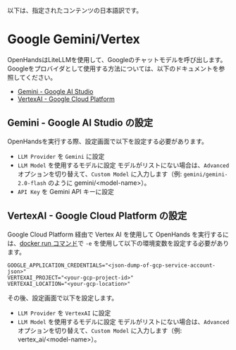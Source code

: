 以下は、指定されたコンテンツの日本語訳です。

# Google Gemini/Vertex

OpenHandsはLiteLLMを使用して、Googleのチャットモデルを呼び出します。Googleをプロバイダとして使用する方法については、以下のドキュメントを参照してください。

- [Gemini - Google AI Studio](https://docs.litellm.ai/docs/providers/gemini)
- [VertexAI - Google Cloud Platform](https://docs.litellm.ai/docs/providers/vertex)

## Gemini - Google AI Studio の設定

OpenHandsを実行する際、設定画面で以下を設定する必要があります。
- `LLM Provider` を `Gemini` に設定
- `LLM Model` を使用するモデルに設定
モデルがリストにない場合は、`Advanced` オプションを切り替えて、`Custom Model` に入力します（例: `gemini/gemini-2.0-flash` のように gemini/&lt;model-name&gt;）。
- `API Key` を Gemini API キーに設定

## VertexAI - Google Cloud Platform の設定

Google Cloud Platform 経由で Vertex AI を使用して OpenHands を実行するには、[docker run コマンド](../installation#running-openhands)で `-e` を使用して以下の環境変数を設定する必要があります。

```
GOOGLE_APPLICATION_CREDENTIALS="<json-dump-of-gcp-service-account-json>"
VERTEXAI_PROJECT="<your-gcp-project-id>"
VERTEXAI_LOCATION="<your-gcp-location>"
```

その後、設定画面で以下を設定します。
- `LLM Provider` を `VertexAI` に設定
- `LLM Model` を使用するモデルに設定
モデルがリストにない場合は、`Advanced` オプションを切り替えて、`Custom Model` に入力します（例: vertex_ai/&lt;model-name&gt;）。

